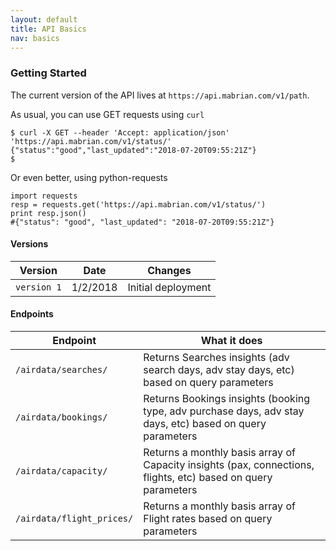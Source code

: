 ```yaml
---
layout: default
title: API Basics
nav: basics
---
```


### Getting Started

The current version of the API lives at `https://api.mabrian.com/v1/path`.

As usual, you can use GET requests using `curl`


    $ curl -X GET --header 'Accept: application/json' 'https://api.mabrian.com/v1/status/'    
    {"status":"good","last_updated":"2018-07-20T09:55:21Z"}     
    $    

Or even better, using python-requests

```
import requests     
resp = requests.get('https://api.mabrian.com/v1/status/')     
print resp.json()    
#{"status": "good", "last_updated": "2018-07-20T09:55:21Z"}    
```

#### Versions

| Version         | Date         | Changes |
| -------------   | -------------| --- |
| ```version 1``` | 1/2/2018   | Initial deployment |

#### Endpoints

| Endpoint | What it does |
| ------------- | -------------|
| ```/airdata/searches/``` | Returns Searches insights (adv search days, adv stay days, etc) based on query parameters
| ```/airdata/bookings/``` | Returns Bookings insights (booking type, adv purchase days, adv stay days, etc) based on query parameters
| ```/airdata/capacity/``` | Returns a monthly basis array of Capacity insights (pax, connections, flights, etc) based on query parameters
| ```/airdata/flight_prices/``` | Returns a monthly basis array of Flight rates based on query parameters


<body id="basics"></body>
